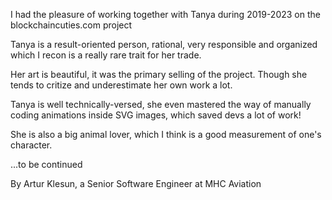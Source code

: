 I had the pleasure of working together with Tanya during 2019-2023 on the blockchaincuties.com project

Tanya is a result-oriented person, rational, very responsible and organized which I recon is a really rare trait for her trade.

Her art is beautiful, it was the primary selling of the project. Though she tends to critize and underestimate her own work a lot.

Tanya is well technically-versed, she even mastered the way of manually coding animations inside SVG images, which saved devs a lot of work!

She is also a big animal lover, which I think is a good measurement of one's character.

...to be continued


By Artur Klesun, a Senior Software Engineer at MHC Aviation
